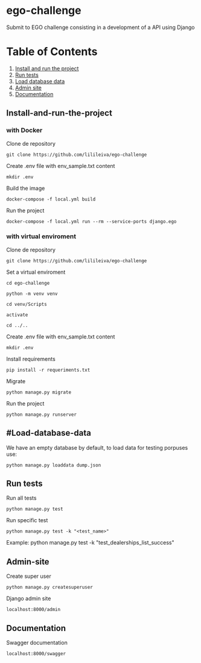 # ego-challenge

Submit to EGO challenge consisting in a development of a API using Django

# Table of Contents
1. [Install and run the project](#Install-and-run-the-project)
2. [Run tests](#Run-tests)
3. [Load database data](#Load-database-data)
4. [Admin site](#Admin-site)
5. [Documentation](#Documentation)



## Install-and-run-the-project

### with Docker

Clone de repository

    git clone https://github.com/lilileiva/ego-challenge

Create .env file with env_sample.txt content

    mkdir .env

Build the image

    docker-compose -f local.yml build

Run the project

    docker-compose -f local.yml run --rm --service-ports django.ego

### with virtual enviroment

Clone de repository

    git clone https://github.com/lilileiva/ego-challenge

Set a virtual enviroment

    cd ego-challenge

    python -m venv venv

    cd venv/Scripts

    activate

    cd ../..

Create .env file with env_sample.txt content

    mkdir .env

Install requirements

    pip install -r requeriments.txt

Migrate

    python manage.py migrate

Run the project

    python manage.py runserver

## #Load-database-data

We have an empty database by default, to load data for testing porpuses use:

    python manage.py loaddata dump.json

## Run tests

Run all tests

    python manage.py test

Run specific test

    python manage.py test -k "<test_name>"

Example:
python manage.py test -k "test_dealerships_list_success"

## Admin-site

Create super user

    python manage.py createsuperuser

Django admin site

    localhost:8000/admin

## Documentation

Swagger documentation

    localhost:8000/swagger
    